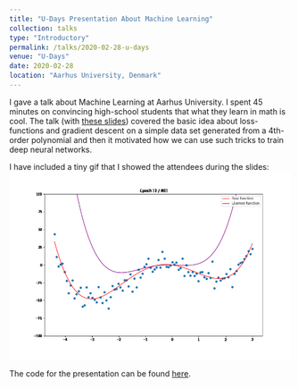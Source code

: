 ```yaml
---
title: "U-Days Presentation About Machine Learning"
collection: talks
type: "Introductory"
permalink: /talks/2020-02-28-u-days
venue: "U-Days"
date: 2020-02-28
location: "Aarhus University, Denmark"
---
```


I gave a talk about Machine Learning at Aarhus University. 
I spent 45 minutes on convincing high-school students that what they learn in math is cool.
The talk (with [these slides](https://docs.google.com/presentation/d/1TdJtMOHdeGwbL_AKJ35pBQZKy2M1qp-m1Co_egnLiSA/edit?usp=sharing)) covered the basic idea about loss-functions and gradient descent on a simple data set generated from a 4th-order polynomial and then it motivated how we can use such tricks to train deep neural networks.

I have included a tiny gif that I showed the attendees during the slides:
![Gradient descent animation](/images/content/gradient_descent.gif)

The code for the presentation can be found [here](https://colab.research.google.com/drive/1BUqkyAkCwzD4lK6pMQXNkYuOYNWvBXZN).

